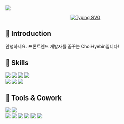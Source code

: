 <img src="https://capsule-render.vercel.app/api?type=waving&color=gradient&customColorList=0,3,6,5,30&height=120&section=header&text=🐻🐾&fontSize=70&fontAlign=70" />

<div align="center">
  
  [![Typing SVG](https://readme-typing-svg.herokuapp.com/?color=black&lines=Welcome+to+Hyebin's+Github🧸&font=Tilt+Neon&size=30&align=center)](https://git.io/typing-svg)

</div>

## 🐻 Introduction
안녕하세요. 프론트엔드 개발자를 꿈꾸는 ChoiHyebin입니다!

## 🐻 Skills
<img src="https://img.shields.io/badge/HTML-E34F26?style=flat-square&logo=html5&logoColor=white"/> <img src="https://img.shields.io/badge/CSS-1572B6?style=flat-square&logo=css3&logoColor=white"/> <img src="https://img.shields.io/badge/JavaScript-F7DF1E?style=flat-square&logo=javascript&logoColor=black"/> <img src="https://img.shields.io/badge/React-61DAFB?style=flat-square&logo=React&logoColor=black"/>
<br><img src="https://img.shields.io/badge/Python-3776AB?style=flat-square&logo=Python&logoColor=white"/> <img src="https://img.shields.io/badge/MySQL-4479A1?style=flat-square&logo=MySQL&logoColor=white"/> <img src="https://img.shields.io/badge/MariaDB-003545?style=flat-square&logo=mariaDB&logoColor=white"/> 

## 🐻 Tools & Cowork
<img src="https://img.shields.io/badge/Visual Studio Code-007ACC?style=flat-square&logo=visualstudiocode&logoColor=white"/> <img src="https://img.shields.io/badge/Qt-41CD52?style=flat-square&logo=qt&logoColor=white"/>
<br>
<img src="https://img.shields.io/badge/GitHub-181717?style=flat-square&logo=github&logoColor=white"/> <img src="https://img.shields.io/badge/Figma-F24E1E?style=flat-square&logo=figma&logoColor=white"/> <img src="https://img.shields.io/badge/Notion-000000?style=flat-square&logo=notion&logoColor=white"/> <img src="https://img.shields.io/badge/Slack-4A154B?style=flat-square&logo=slack&logoColor=white"/> <img src="https://img.shields.io/badge/Jira-0052CC?style=flat-square&logo=jira&logoColor=white"/> <img src="https://img.shields.io/badge/Confluence-172B4D?style=flat-square&logo=confluence&logoColor=white"/>
